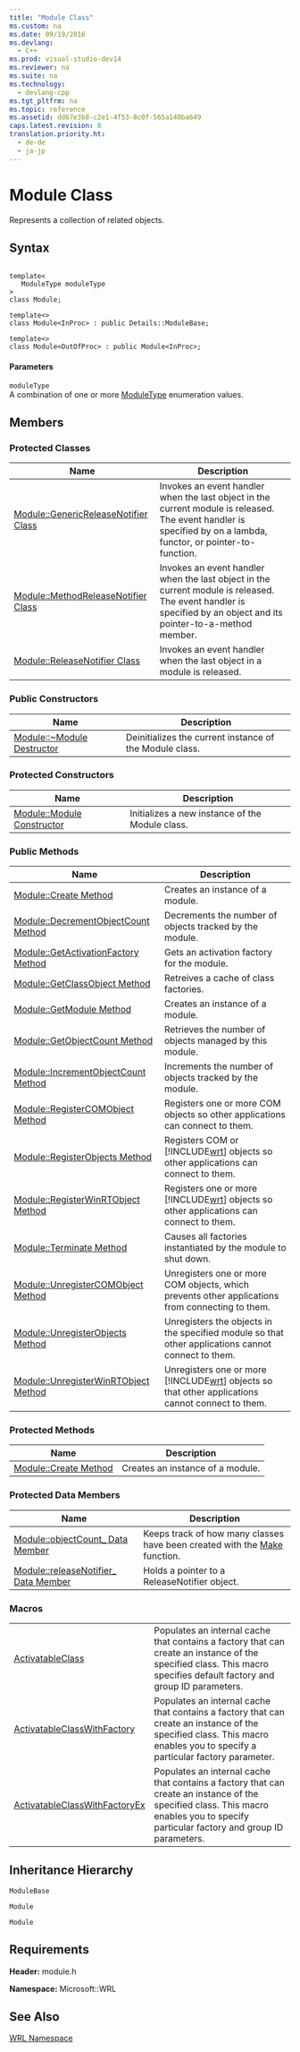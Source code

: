 ```yaml
---
title: "Module Class"
ms.custom: na
ms.date: 09/19/2016
ms.devlang: 
  - C++
ms.prod: visual-studio-dev14
ms.reviewer: na
ms.suite: na
ms.technology: 
  - devlang-cpp
ms.tgt_pltfrm: na
ms.topic: reference
ms.assetid: dd67e3b8-c2e1-4f53-8c0f-565a140ba649
caps.latest.revision: 8
translation.priority.ht: 
  - de-de
  - ja-jp
---
```

# Module Class
Represents a collection of related objects.  
  
## Syntax  
  
```  
  
template<  
   ModuleType moduleType  
>  
class Module;  
  
template<>  
class Module<InProc> : public Details::ModuleBase;  
  
template<>  
class Module<OutOfProc> : public Module<InProc>;  
```  
  
#### Parameters  
 `moduleType`  
 A combination of one or more [ModuleType](../vs140/ModuleType-Enumeration.md) enumeration values.  
  
## Members  
  
### Protected Classes  
  
|Name|Description|  
|----------|-----------------|  
|[Module::GenericReleaseNotifier Class](../vs140/Module--GenericReleaseNotifier-Class.md)|Invokes an event handler when the last object in the current module is released. The event handler is specified by on a lambda, functor, or pointer-to-function.|  
|[Module::MethodReleaseNotifier Class](../vs140/Module--MethodReleaseNotifier-Class.md)|Invokes an event handler when the last object in the current module is released. The event handler is specified by an object and its pointer-to-a-method member.|  
|[Module::ReleaseNotifier Class](../vs140/Module--ReleaseNotifier-Class.md)|Invokes an event handler when the last object in a module is released.|  
  
### Public Constructors  
  
|Name|Description|  
|----------|-----------------|  
|[Module::~Module Destructor](../vs140/Module--~Module-Destructor.md)|Deinitializes the current instance of the Module class.|  
  
### Protected Constructors  
  
|Name|Description|  
|----------|-----------------|  
|[Module::Module Constructor](../vs140/Module--Module-Constructor.md)|Initializes a new instance of the Module class.|  
  
### Public Methods  
  
|Name|Description|  
|----------|-----------------|  
|[Module::Create Method](../vs140/Module--Create-Method.md)|Creates an instance of a module.|  
|[Module::DecrementObjectCount Method](../vs140/Module--DecrementObjectCount-Method.md)|Decrements the number of objects tracked by the module.|  
|[Module::GetActivationFactory Method](../vs140/Module--GetActivationFactory-Method.md)|Gets an activation factory for the module.|  
|[Module::GetClassObject Method](../vs140/Module--GetClassObject-Method.md)|Retreives a cache of class factories.|  
|[Module::GetModule Method](../vs140/Module--GetModule-Method.md)|Creates an instance of a module.|  
|[Module::GetObjectCount Method](../vs140/Module--GetObjectCount-Method.md)|Retrieves the number of objects managed by this module.|  
|[Module::IncrementObjectCount Method](../vs140/Module--IncrementObjectCount-Method.md)|Increments the number of objects tracked by the module.|  
|[Module::RegisterCOMObject Method](../vs140/Module--RegisterCOMObject-Method.md)|Registers one or more COM objects so other applications can connect to them.|  
|[Module::RegisterObjects Method](../vs140/Module--RegisterObjects-Method.md)|Registers COM or [!INCLUDE[wrt](../vs140/includes/wrt_md.md)] objects so other applications can connect to them.|  
|[Module::RegisterWinRTObject Method](../vs140/Module--RegisterWinRTObject-Method.md)|Registers one or more [!INCLUDE[wrt](../vs140/includes/wrt_md.md)] objects so other applications can connect to them.|  
|[Module::Terminate Method](../vs140/Module--Terminate-Method.md)|Causes all factories instantiated by the module to shut down.|  
|[Module::UnregisterCOMObject Method](../vs140/Module--UnregisterCOMObject-Method.md)|Unregisters one or more COM objects, which prevents other applications from connecting to them.|  
|[Module::UnregisterObjects Method](../vs140/Module--UnregisterObjects-Method.md)|Unregisters the objects in the specified module so that other applications cannot connect to them.|  
|[Module::UnregisterWinRTObject Method](../vs140/Module--UnregisterWinRTObject-Method.md)|Unregisters one or more [!INCLUDE[wrt](../vs140/includes/wrt_md.md)] objects so that other applications cannot connect to them.|  
  
### Protected Methods  
  
|Name|Description|  
|----------|-----------------|  
|[Module::Create Method](../vs140/Module--Create-Method.md)|Creates an instance of a module.|  
  
### Protected Data Members  
  
|Name|Description|  
|----------|-----------------|  
|[Module::objectCount_ Data Member](../vs140/Module--objectCount_-Data-Member.md)|Keeps track of how many classes have been created with the [Make](../vs140/Make-Function.md) function.|  
|[Module::releaseNotifier_ Data Member](../vs140/Module--releaseNotifier_-Data-Member.md)|Holds a pointer to a ReleaseNotifier object.|  
  
### Macros  
  
|||  
|-|-|  
|[ActivatableClass](../vs140/ActivatableClass-Macros.md)|Populates an internal cache that contains a factory that can create an instance of the specified class. This macro specifies default factory and group ID parameters.|  
|[ActivatableClassWithFactory](../vs140/ActivatableClass-Macros.md)|Populates an internal cache that contains a factory that can create an instance of the specified class. This macro enables you to specify a particular factory parameter.|  
|[ActivatableClassWithFactoryEx](../vs140/ActivatableClass-Macros.md)|Populates an internal cache that contains a factory that can create an instance of the specified class. This macro enables you to specify particular factory and group ID parameters.|  
  
## Inheritance Hierarchy  
 `ModuleBase`  
  
 `Module`  
  
 `Module`  
  
## Requirements  
 **Header:** module.h  
  
 **Namespace:** Microsoft::WRL  
  
## See Also  
 [WRL Namespace](../vs140/Microsoft--WRL-Namespace.md)